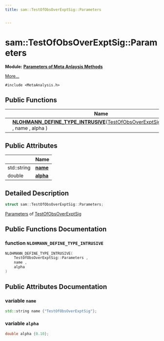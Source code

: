 ```yaml
---
title: sam::TestOfObsOverExptSig::Parameters


---
```


# sam::TestOfObsOverExptSig::Parameters


**Module:** **[Parameters of Meta Anlaysis Methods](/doxygen/Modules/group___meta_analysis_parameters/)**

 [More...](#detailed-description)


`#include <MetaAnalysis.h>`













## Public Functions

|                | Name           |
| -------------- | -------------- |
|  | **[NLOHMANN_DEFINE_TYPE_INTRUSIVE](/doxygen/Classes/structsam_1_1_test_of_obs_over_expt_sig_1_1_parameters/#function-nlohmann_define_type_intrusive)**([TestOfObsOverExptSig::Parameters](/doxygen/Classes/structsam_1_1_test_of_obs_over_expt_sig_1_1_parameters/) , name , alpha )  |


## Public Attributes

|                | Name           |
| -------------- | -------------- |
| std::string | **[name](/doxygen/Classes/structsam_1_1_test_of_obs_over_expt_sig_1_1_parameters/#variable-name)**  |
| double | **[alpha](/doxygen/Classes/structsam_1_1_test_of_obs_over_expt_sig_1_1_parameters/#variable-alpha)**  |






## Detailed Description

```cpp
struct sam::TestOfObsOverExptSig::Parameters;
```



























[Parameters](/doxygen/Classes/structsam_1_1_test_of_obs_over_expt_sig_1_1_parameters/) of [TestOfObsOverExptSig](/doxygen/Classes/classsam_1_1_test_of_obs_over_expt_sig/)









## Public Functions Documentation

### function `NLOHMANN_DEFINE_TYPE_INTRUSIVE`

```cpp
NLOHMANN_DEFINE_TYPE_INTRUSIVE(
    TestOfObsOverExptSig::Parameters ,
    name ,
    alpha 
)
```































## Public Attributes Documentation

### variable `name`

```cpp
std::string name {"TestOfObsOverExptSig"};
```





























### variable `alpha`

```cpp
double alpha {0.10};
```

































